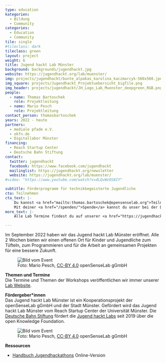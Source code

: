```yaml
---
type: education
kategorien:
  - Bildung
  - Community
categories:
  - Education
  - Community
tile: single
#tileclass: dark
tileclass: green
layout: project
weight: 6
title: Jugend hackt Lab Münster
background: backgrounds/jugendhackt.jpg
website: https://jugendhackt.org/lab/muenster/
img: projects/jugendhackt/bunte_alpakas_karolina_kaczmarcyk-560x560.jpeg
img_square: projects/Jugendhackt_Projektuebersicht_bigTile.png
img_header: projects/jugendhackt/JH_Logo_Lab_Muenster_deepgreen_RGB.png
people:
  - name: Thomas Bartoschek
    role: Projektleitung
  - name: Mario Pesch
    role: Projektleitung
contact_person: thomasbartoschek
years: 2022 - heute
partners:
  - mediale pfade e.V.
  - okfn.de
  - Digitallabor Münster
financing:
  - Reach Startup Center
  - Deutsche Bahn Stiftung
contact:
  twitter: jugendhackt
  facebook: https://www.facebook.com/jugendhackt
  mailinglist: https://jugendhackt.org/newsletter
  website: https://jugendhackt.org/lab/muenster/
#video: "https://www.youtube.com/watch?v=4LQvWzOS8IY"

subtitle: Förderprogramm für technikbegeisterte Jugendliche
cta: Teilnehmen
cta_text: |-
    Du kannst <a href="mailto:thomas.bartoschek@opensenselab.org">Teilnehmer\*in oder Mentor\*in</a> werden.<br><br>
    Mit deiner <a href="/spenden/">Spende</a> kannst du unser bei der Durchführung der Jugend hackt Labs unterstützen und unterstützt die nächste Generation an verantwortungsbewussten, weltverbessernden Techniker\*innen. Für Sponsorings und Kooperationen freuen wir uns über eine <a href="mailto:thomas.bartoschek@opensenselab.org">Kontaktaufnahme</a>.
more_text: |-
    Alle Lab Termine findest du auf unserer <a href="https://jugendhackt.org/lab/muenster">Jugend hackt Lab Münster Website</a> .

---
```


Im September 2022 haben wir das Jugend hackt Lab Münster eröffnet. Alle 2 Wochen bieten wir einen offenen Ort für Kinder und Jugendliche zum Tüfteln, zum Programmieren und für die Arbeit an gemeinsamen Projekten für eine bessere Zukunft. 

<div class="one-img">
    <figure class="license">
        <img alt="Bild vom Event" src="/files/projects/jugendhackt/openlab_01.jpeg">
        <figcaption>Foto: Mario Pesch, <a href="https://creativecommons.org/licenses/by/4.0/">CC-BY 4.0</a> openSenseLab gGmbH</figcaption>
    </figure>
</div>

**Themen und Termine**<br>
Die Termine und Themen der Workshops veröffentlichen wir immer unserer [Lab Website](https://jugendhackt.org/lab/muenster/). 
 


**Fördergeber\*innen**<br>
Das Jugend hackt Lab Münster ist ein Kooperationsprojekt der openSenseLab gGmbH und der Stadt Münster. Gefördert wird das Jugend hackt Lab Münster vom Reach Startup Center der Universität Münster.
Die [Deutsche Bahn Stiftung](https://www.deutschebahnstiftung.de/) fördert die [Jugend hackt Labs](https://jugendhackt.org/labs) seit 2019 über die open Knowledge Foundation.


<div class="one-img">
    <figure class="license">
        <img alt="Bild vom Event" src="/files/projects/jugendhackt/openlab_02.jpeg">
        <figcaption>Foto: Mario Pesch, <a href="https://creativecommons.org/licenses/by/4.0/">CC-BY 4.0</a> openSenseLab gGmbH</figcaption>
    </figure>
</div>




**Ressourcen**<br>
+ [Handbuch Jugendhackathons](http://www.handbuch.jugendhackt.de/) Online-Version<br>


